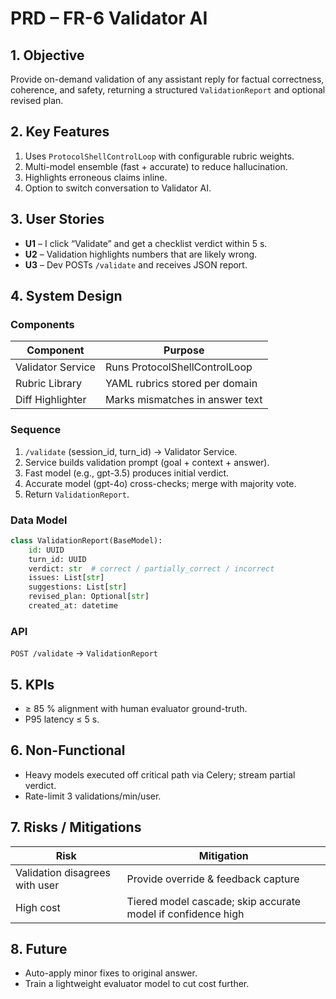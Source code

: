 # PRD – FR-6 Validator AI

## 1. Objective
Provide on-demand validation of any assistant reply for factual correctness, coherence, and safety, returning a structured `ValidationReport` and optional revised plan.

## 2. Key Features
1. Uses `ProtocolShellControlLoop` with configurable rubric weights.
2. Multi-model ensemble (fast + accurate) to reduce hallucination.
3. Highlights erroneous claims inline.
4. Option to switch conversation to Validator AI.

## 3. User Stories
* **U1** – I click “Validate” and get a checklist verdict within 5 s.
* **U2** – Validation highlights numbers that are likely wrong.
* **U3** – Dev POSTs `/validate` and receives JSON report.

## 4. System Design
### Components
| Component | Purpose |
|-----------|---------|
| Validator Service | Runs ProtocolShellControlLoop |
| Rubric Library | YAML rubrics stored per domain |
| Diff Highlighter | Marks mismatches in answer text |

### Sequence
1. `/validate` (session_id, turn_id) → Validator Service.
2. Service builds validation prompt (goal + context + answer).
3. Fast model (e.g., gpt-3.5) produces initial verdict.
4. Accurate model (gpt-4o) cross-checks; merge with majority vote.
5. Return `ValidationReport`.

### Data Model
```python
class ValidationReport(BaseModel):
    id: UUID
    turn_id: UUID
    verdict: str  # correct / partially_correct / incorrect
    issues: List[str]
    suggestions: List[str]
    revised_plan: Optional[str]
    created_at: datetime
```

### API
`POST /validate` → `ValidationReport`

## 5. KPIs
* ≥ 85 % alignment with human evaluator ground-truth.
* P95 latency ≤ 5 s.

## 6. Non-Functional
* Heavy models executed off critical path via Celery; stream partial verdict.
* Rate-limit 3 validations/min/user.

## 7. Risks / Mitigations
| Risk | Mitigation |
|------|------------|
| Validation disagrees with user | Provide override & feedback capture |
| High cost | Tiered model cascade; skip accurate model if confidence high |

## 8. Future
* Auto-apply minor fixes to original answer.
* Train a lightweight evaluator model to cut cost further. 